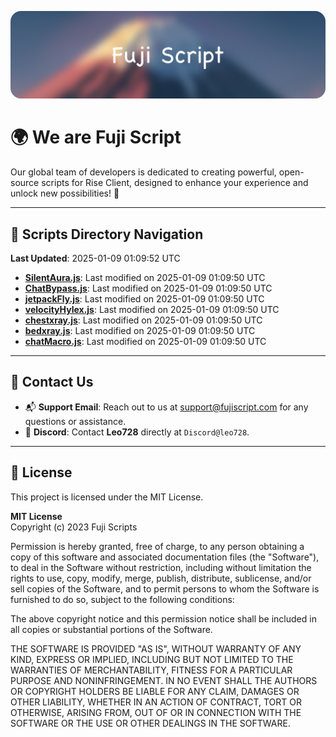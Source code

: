 ![Banner](.github/b.webp)

# 🌍 **We are Fuji Script**

Our global team of developers is dedicated to creating powerful, open-source scripts for Rise Client, designed to enhance your experience and unlock new possibilities! 🌟

---
<!-- SCRIPTS_NAVIGATION_START -->
## 📂 **Scripts Directory Navigation**

**Last Updated**: 2025-01-09 01:09:52 UTC

- **[SilentAura.js](scripts/SilentAura.js)**: Last modified on 2025-01-09 01:09:50 UTC
- **[ChatBypass.js](scripts/ChatBypass.js)**: Last modified on 2025-01-09 01:09:50 UTC
- **[jetpackFly.js](scripts/jetpackFly.js)**: Last modified on 2025-01-09 01:09:50 UTC
- **[velocityHylex.js](scripts/velocityHylex.js)**: Last modified on 2025-01-09 01:09:50 UTC
- **[chestxray.js](scripts/chestxray.js)**: Last modified on 2025-01-09 01:09:50 UTC
- **[bedxray.js](scripts/bedxray.js)**: Last modified on 2025-01-09 01:09:50 UTC
- **[chatMacro.js](scripts/chatMacro.js)**: Last modified on 2025-01-09 01:09:50 UTC

<!-- SCRIPTS_NAVIGATION_END -->

---

## 💬 **Contact Us**  
- 📬 **Support Email**: Reach out to us at [support@fujiscript.com](mailto:support@fujiscript.com) for any questions or assistance.  
- 💬 **Discord**: Contact **Leo728** directly at `Discord@leo728`.

---

## 📜 **License**

This project is licensed under the MIT License.  

**MIT License**  
Copyright (c) 2023 Fuji Scripts  

Permission is hereby granted, free of charge, to any person obtaining a copy of this software and associated documentation files (the "Software"), to deal in the Software without restriction, including without limitation the rights to use, copy, modify, merge, publish, distribute, sublicense, and/or sell copies of the Software, and to permit persons to whom the Software is furnished to do so, subject to the following conditions:  

The above copyright notice and this permission notice shall be included in all copies or substantial portions of the Software.  

THE SOFTWARE IS PROVIDED "AS IS", WITHOUT WARRANTY OF ANY KIND, EXPRESS OR IMPLIED, INCLUDING BUT NOT LIMITED TO THE WARRANTIES OF MERCHANTABILITY, FITNESS FOR A PARTICULAR PURPOSE AND NONINFRINGEMENT. IN NO EVENT SHALL THE AUTHORS OR COPYRIGHT HOLDERS BE LIABLE FOR ANY CLAIM, DAMAGES OR OTHER LIABILITY, WHETHER IN AN ACTION OF CONTRACT, TORT OR OTHERWISE, ARISING FROM, OUT OF OR IN CONNECTION WITH THE SOFTWARE OR THE USE OR OTHER DEALINGS IN THE SOFTWARE.  
